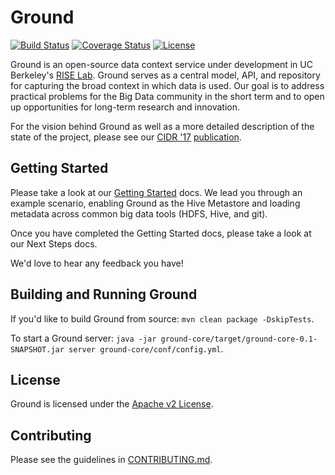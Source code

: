 # Ground

[![Build Status](https://travis-ci.org/ground-context/ground.svg?branch=master)](https://travis-ci.org/ground-context/ground)
[![Coverage Status](https://coveralls.io/repos/github/ground-context/ground/badge.svg?branch=master)](https://coveralls.io/github/ground-context/ground?branch=master)
[![License](https://img.shields.io/badge/license-Apache--2.0-blue.svg)](https://opensource.org/licenses/Apache-2.0)

Ground is an open-source data context service under development in UC Berkeley's [RISE Lab](https://rise.cs.berkeley.edu/). Ground serves as a central model, API, and repository for capturing the broad context in which data is used. Our goal is to address practical problems for the Big Data community in the short term and to open up opportunities for long-term research and innovation.

For the vision behind Ground as well as a more detailed description of the state of the project, please see our [CIDR '17](http://cidrdb.org/cidr2017/) [publication](docs/CIDR17.pdf).

## Getting Started

Please take a look at our [Getting Started](https://github.com/ground-context/ground/wiki/Getting-Started) docs. We lead you through an example scenario, enabling Ground as the Hive Metastore and loading metadata across common big data tools (HDFS, Hive, and git).

Once you have completed the Getting Started docs, please take a look at our Next Steps docs.

We'd love to hear any feedback you have!

## Building and Running Ground

If you'd like to build Ground from source:
`mvn clean package -DskipTests`.

To start a Ground server: `java -jar ground-core/target/ground-core-0.1-SNAPSHOT.jar server ground-core/conf/config.yml`.

## License

Ground is licensed under the [Apache v2 License](https://www.apache.org/licenses/LICENSE-2.0).

## Contributing

Please see the guidelines in [CONTRIBUTING.md](CONTRIBUTING.md).
